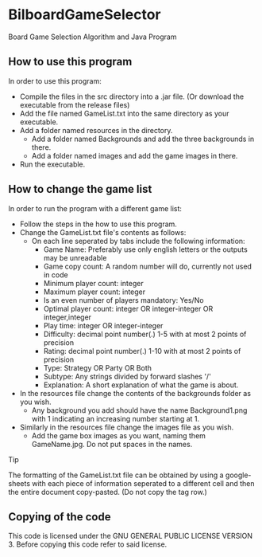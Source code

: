 # BilboardGameSelector
Board Game Selection Algorithm and Java Program


## How to use this program
In order to use this program: 
- Compile the files in the src directory into a .jar file. (Or download the executable from the release files)
- Add the file named GameList.txt into the same directory as your executable.
- Add a folder named resources in the directory.
  - Add a folder named Backgrounds and add the three backgrounds in there.
  - Add a folder named images and add the game images in there.
- Run the executable.

## How to change the game list
In order to run the program with a different game list:
- Follow the steps in the how to use this program.
- Change the GameList.txt file's contents as follows:
  - On each line seperated by tabs include the following information:
    - Game Name: Preferably use only english letters or the outputs may be unreadable
    - Game copy count: A random number will do, currently not used in code
    - Minimum player count: integer
    - Maximum player count: integer
    - Is an even number of players mandatory: Yes/No
    - Optimal player count: integer OR integer-integer OR integer,integer
    - Play time: integer OR integer-integer
    - Difficulty: decimal point number(.) 1-5 with at most 2 points of precision
    - Rating: decimal point number(.) 1-10 with at most 2 points of precision
    - Type: Strategy OR Party OR Both
    - Subtype: Any strings divided by forward slashes '/'
    - Explanation: A short explanation of what the game is about.
- In the resources file change the contents of the backgrounds folder as you wish.
  - Any background you add should have the name Background1.png with 1 indicating an increasing number starting at 1.
- Similarly in the resources file change the images file as you wish.
  - Add the game box images as you want, naming them GameName.jpg. Do not put spaces in the names.
> [!TIP]                
> The formatting of the GameList.txt file can be obtained by using a google-sheets with each piece of information seperated to a different cell and then the entire document copy-pasted. (Do not copy the tag row.)

## Copying of the code
This code is licensed under the GNU GENERAL PUBLIC LICENSE VERSION 3.
Before copying this code refer to said license.

